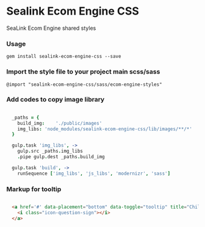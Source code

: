 # Sealink Ecom Engine CSS

SeaLink Ecom Engine shared styles


### Usage

    gem install sealink-ecom-engine-css --save


### Import the style file to your project main scss/sass

    @import "sealink-ecom-engine-css/sass/ecom-engine-styles"


### Add codes to copy image library

```coffee

  _paths = {
    build_img:    './public/images'
    img_libs: 'node_modules/sealink-ecom-engine-css/lib/images/**/*'
  }

  gulp.task 'img_libs', ->
    gulp.src _paths.img_libs
    .pipe gulp.dest _paths.build_img

  gulp.task 'build', ->
    runSequence ['img_libs', 'js_libs', 'modernizr', 'sass']
```

### Markup for tooltip

```html

  <a href='#' data-placement="bottom" data-toggle="tooltip" title="Child age range is 3-14 years">
    <i class="icon-question-sign"></i>
  </a>

```